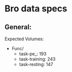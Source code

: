 # Bro data specs

## General:  
Expected Volumes:  
* Func/  
  * task-pe_: 193  
  * task-training: 243  
  * task-resting: 147